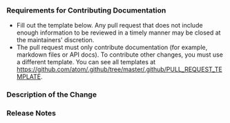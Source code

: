 ### Requirements for Contributing Documentation

* Fill out the template below. Any pull request that does not include enough information to be reviewed in a timely manner may be closed at the maintainers' discretion.
* The pull request must only contribute documentation (for example, markdown files or API docs). To contribute other changes, you must use a different template. You can see all templates at <https://github.com/atom/.github/tree/master/.github/PULL_REQUEST_TEMPLATE>.

### Description of the Change

<!--

We must be able to understand the purpose of your change from this description. If we can't get a good idea of the benefits of the change from the description here, the pull request may be closed at the maintainers' discretion.

-->

### Release Notes

<!--

Please describe the changes in a single line that explains this improvement in
terms that a user can understand.  

If this change is not user-facing or notable enough to be included in release notes
you may use the strings "Not applicable" or "N/A" here.

Examples:

- Added description how to contribute in closa community
- Fixed typo in template pull request.

-->